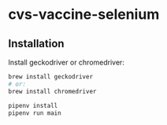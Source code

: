 # cvs-vaccine-selenium

## Installation
Install geckodriver or chromedriver:

```bash
brew install geckodriver
# or:
brew install chromedriver
```

```bash
pipenv install
pipenv run main
```